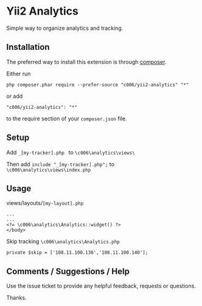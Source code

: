 Yii2  Analytics
===================


Simple way to organize analytics and tracking.


Installation
------------

The preferred way to install this extension is through [composer](http://getcomposer.org/download/).

Either run

```
php composer.phar require --prefer-source "c006/yii2-analytics" "*"
```

or add

```
"c006/yii2-analytics": "*"
```

to the require section of your `composer.json` file.

Setup
-----

Add `_[my-tracker].php ` to `\c006\analytics\views\`

Then add `include "_[my-tracker].php";` to ` \c006\analytics\views\index.php`

Usage
-----

views/layouts/`[my-layout].php`
>
    ...
    ...
    <?= \c006\analytics\Analytics::widget() ?>
    </body>


Skip tracking
`\c006\analytics\Analytics.php`
>
    private $skip = ['108.11.100.136','108.11.100.140'];


Comments / Suggestions / Help
--------------------

Use the issue ticket to provide any helpful feedback, requests or questions.

Thanks.


